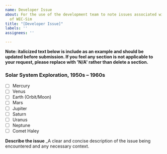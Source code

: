 ```yaml
---
name: Developer Issue
about: For the use of the development team to note issues associated with the development
  of WEC-Sim
title: "[Developer Issue]"
labels: ''
assignees: ''

---
```


**Note: italicized text below is include as an example and should be updated before submission. If you feel any section is not applicable to your request, please replace with 'N/A' rather than delete a section.**

### Solar System Exploration, 1950s – 1960s
- [ ] Mercury
- [ ] Venus
- [ ] Earth (Orbit/Moon)
- [ ] Mars
- [ ] Jupiter
- [ ] Saturn
- [ ] Uranus
- [ ] Neptune
- [ ] Comet Haley

**Describe the issue**
_A clear and concise description of the issue being encountered and any necessary context.
